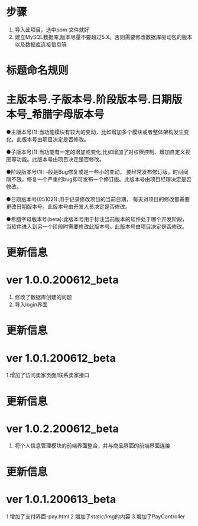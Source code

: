 # 步骤
1. 导入此项目。选中pom 文件就好
2. 建立MySQL数据库,版本尽量不要超过5.X。否则需要修改数据库驱动包的版本以及数据库连接信息等


# 标题命名规则
# 主版本号.子版本号.阶段版本号.日期版本号_希腊字母版本号
●主版本号(1):当功能模块有较大的变动，比如增加多个模块或者整体架构发生变化。此版本号由项目决定是否修改。

●子版本号(1):当功能有一定的增加或变化,比如增加了对权限控制、增加自定义视图等功能。此版本号由项目决定是否修改。

●阶段版本号(1): -般是Bug修复或是一些小的变动， 要经常发布修订版，时间间隔不限，修复一个严重的bug即可发布一个修订版。此版本号由项目经理决定是否修改。

●日期版本号(051021):用于记录修改项目的当前日期， 每天对项目的修改都需要更改日期版本号。此版本号由开发人员决定是否修改。

●希腊字母版本号(beta):此版本号用于标注当前版本的软件处于哪个开发阶段，当软件进入到另一个阶段时需要修改此版本号。此版本号由项目决定是否修改。


# 更新信息
# ver 1.0.0.200612_beta
1. 修改了数据库创建的问题
2. 导入login界面
# 更新信息
# ver 1.0.1.200612_beta
1.增加了访问卖家页面/联系卖家接口
# 更新信息
# ver 1.0.2.200612_beta
1.  将个人信息管理模块的前端界面整合，并与商品界面的前端界面连接
# 更新信息
# ver 1.0.1.200613_beta
1.增加了支付界面-pay.html
2.增加了static/img的内容
3.增加了PayController
